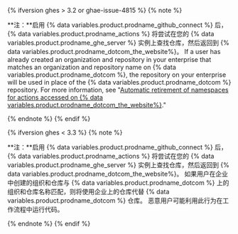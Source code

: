 {% ifversion ghes > 3.2 or ghae-issue-4815 %}
{% note %}

**注：**启用 {% data variables.product.prodname_github_connect %} 后，{% data variables.product.prodname_actions %} 将尝试在您的 {% data variables.product.prodname_ghe_server %} 实例上查找仓库，然后返回到 {% data variables.product.prodname_dotcom_the_website%}。 If a user has already created an organization and repository in your enterprise that matches an organization and repository name on {% data variables.product.prodname_dotcom %}, the repository on your enterprise will be used in place of the {% data variables.product.prodname_dotcom %} repository. For more information, see "[Automatic retirement of namespaces for actions accessed on {% data variables.product.prodname_dotcom_the_website%}](#automatic-retirement-of-namespaces-for-actions-accessed-on-githubcom)."

{% endnote %}
{% endif %}

{% ifversion ghes < 3.3 %}
{% note %}

**注：**启用 {% data variables.product.prodname_github_connect %} 后，{% data variables.product.prodname_actions %} 将尝试在您的 {% data variables.product.prodname_ghe_server %} 实例上查找仓库，然后返回到 {% data variables.product.prodname_dotcom_the_website%}。 如果用户在企业中创建的组织和仓库与 {% data variables.product.prodname_dotcom %} 上的组织和仓库名称匹配，则将使用企业上的仓库代替 {% data variables.product.prodname_dotcom %} 仓库。 恶意用户可能利用此行为在工作流程中运行代码。

{% endnote %}
{% endif %}
